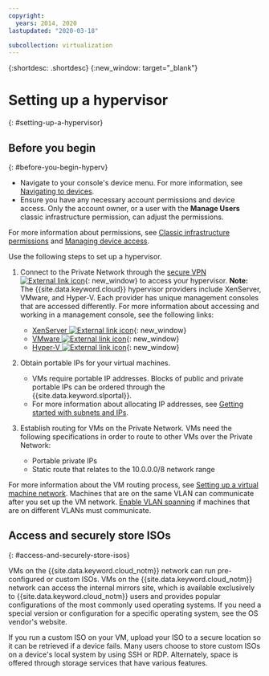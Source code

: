 ```yaml
---
copyright:
  years: 2014, 2020
lastupdated: "2020-03-18"

subcollection: virtualization
---
```

{:shortdesc: .shortdesc}
{:new_window: target="_blank"}

# Setting up a hypervisor
{: #setting-up-a-hypervisor}

## Before you begin
{: #before-you-begin-hyperv}
* Navigate to your console's device menu. For more information, see [Navigating to devices](/docs/virtualization?topic=virtual-servers-navigating-devices).
* Ensure you have any necessary account permissions and device access. Only the account owner, or a user with the **Manage Users** classic infrastructure permission, can adjust the permissions.

For more information about permissions, see [Classic infrastructure permissions](/docs/account?topic=account-infrapermission#infrapermission) and [Managing device access](/docs/virtual-servers?topic=virtual-servers-managing-device-access).

Use the following steps to set up a hypervisor.

1. Connect to the Private Network through the [secure VPN ![External link icon](../../icons/launch-glyph.svg "External link icon")](https://www.softlayer.com/vpn-access){: new_window} to access your hypervisor.
**Note:** The {{site.data.keyword.cloud}} hypervisor providers include XenServer, VMware, and Hyper-V. Each provider has unique management consoles that are accessed differently. For more information about accessing and working in a management console, see the following links:
   * [XenServer ![External link icon](../../icons/launch-glyph.svg "External link icon")](https://support.citrix.com/en/products/xenserver){: new_window}
   * [VMware ![External link icon](../../icons/launch-glyph.svg "External link icon")](https://www.vmware.com/support/vsphere-hypervisor.html){: new_window}
   * [Hyper-V ![External link icon](../../icons/launch-glyph.svg "External link icon")](https://technet.microsoft.com/en-us/windowsserver/dd448604){: new_window}
2. Obtain portable IPs for your virtual machines.
    * VMs require portable IP addresses. Blocks of public and private portable IPs can be ordered through the {{site.data.keyword.slportal}}.
    * For more information about allocating IP addresses, see [Getting started with subnets and IPs](/docs/subnets?topic=subnets-getting-started).

3. Establish routing for VMs on the Private Network. VMs need the following specifications in order to route to other VMs over the Private Network:
    * Portable private IPs
    * Static route that relates to the 10.0.0.0/8 network range

For more information about the VM routing process, see [Setting up a virtual machine network](/docs/virtualization?topic=virtualization-setting-up-a-virtual-machine-network). Machines that are on the same VLAN can communicate after you set up the VM network. [Enable VLAN spanning](/docs/vlans?topic=vlans-vlan-spanning) if machines that are on different VLANs must communicate.

## Access and securely store ISOs
{: #access-and-securely-store-isos}

VMs on the {{site.data.keyword.cloud_notm}} network can run pre-configured or custom ISOs. VMs on the {{site.data.keyword.cloud_notm}} network can access the internal mirrors site, which is available exclusively to {{site.data.keyword.cloud_notm}} users and provides popular configurations of the most commonly used operating systems. If you need a special version or configuration for a specific operating system, see the OS vendor's website.

If you run a custom ISO on your VM, upload your ISO to a secure location so it can be retrieved if a device fails. Many users choose to store custom ISOs on a device's local system by using SSH or RDP. Alternately, space is offered through storage services that have various features.

